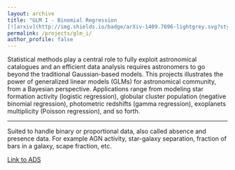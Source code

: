```yaml
---
layout: archive
title: "GLM I - Binomial Regression
[![arxiv](http://img.shields.io/badge/arXiv-1409.7696-lightgrey.svg?style=plastic)](http://arxiv.org/abs/1409.7696)"
permalink: /projects/glm_i/
author_profile: false
---
```


Statistical methods play a central role  to fully exploit astronomical
catalogues and an  efficient  data analysis requires astronomers to go beyond
the traditional Gaussian-based models. This projects illustrates the power of
generalized linear models (GLMs) for astronomical community, from a Bayesian
perspective.  Applications range from modeling star formation activity
(logistic regression), globular cluster population (negative binomial
regression), photometric redshifts (gamma regression), exoplanets multiplicity
(Poisson regression), and so forth.

---

 Suited to handle binary or proportional  data, also called absence and presence
 data. For example AGN activity, star-galaxy separation, fraction of bars in a
 galaxy, scape fraction, etc.

 <a href="http://adsabs.harvard.edu/abs/2014arXiv1409.7696D" class="btn btn-primary">Link to ADS</a>
